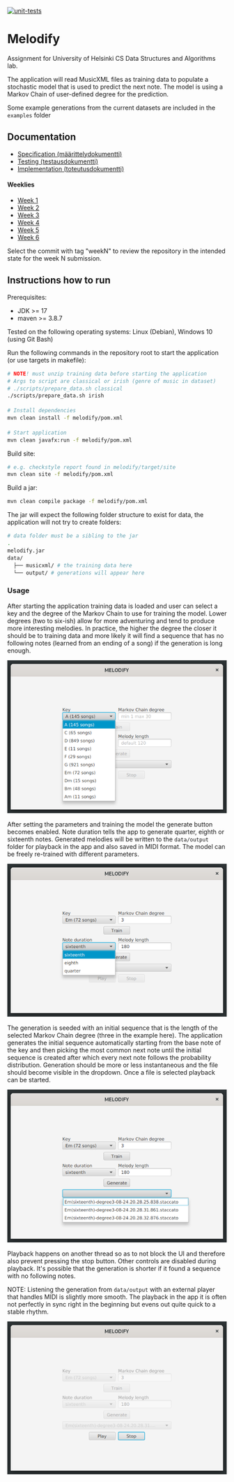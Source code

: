 [![unit-tests](https://github.com/JHNUL/TiraLabra2023/actions/workflows/run_unit_tests.yaml/badge.svg)](https://github.com/JHNUL/TiraLabra2023/actions/workflows/run_unit_tests.yaml)

# Melodify

Assignment for University of Helsinki CS Data Structures and Algorithms lab.

The application will read MusicXML files as training data to populate a stochastic model that is used to predict the next note. The model is using a Markov Chain of user-defined degree for the prediction.

Some example generations from the current datasets are included in the `examples` folder

## Documentation

- [Specification (määrittelydokumentti)](/docs/specifications.md)
- [Testing (testausdokumentti)](/docs/testing.md)
- [Implementation (toteutusdokumentti)](/docs/implementation.md)

#### Weeklies

- [Week 1](/docs/weeklies/week1.md)
- [Week 2](/docs/weeklies/week2.md)
- [Week 3](/docs/weeklies/week3.md)
- [Week 4](/docs/weeklies/week4.md)
- [Week 5](/docs/weeklies/week5.md)
- [Week 6](/docs/weeklies/week6.md)

Select the commit with tag "weekN" to review the repository in the intended state for the week N submission.


## Instructions how to run

Prerequisites:
- JDK >= 17
- maven >= 3.8.7

Tested on the following operating systems: Linux (Debian), Windows 10 (using Git Bash)

Run the following commands in the repository root to start the application (or use targets in makefile):
```sh
# NOTE! must unzip training data before starting the application
# Args to script are classical or irish (genre of music in dataset)
# ./scripts/prepare_data.sh classical
./scripts/prepare_data.sh irish

# Install dependencies
mvn clean install -f melodify/pom.xml

# Start application
mvn clean javafx:run -f melodify/pom.xml
```

Build site:
```sh
# e.g. checkstyle report found in melodify/target/site
mvn clean site -f melodify/pom.xml
```

Build a jar:
```sh
mvn clean compile package -f melodify/pom.xml
```

The jar will expect the following folder structure to exist for data, the application will not try to create folders:
```sh
# data folder must be a sibling to the jar
.
melodify.jar
data/
  ├── musicxml/ # the training data here
  └── output/ # generations will appear here
```


### Usage

After starting the application training data is loaded and user can select a key and the degree of the Markov Chain to use for training the model. Lower degrees (two to six-ish) allow for more adventuring and tend to produce more interesting melodies. In practice, the higher the degree the closer it should be to training data and more likely it will find a sequence that has no following notes (learned from an ending of a song) if the generation is long enough.

![training](/docs/images/howto_train.png)

After setting the parameters and training the model the generate button becomes enabled. Note duration tells the app to generate quarter, eighth or sixteenth notes. Generated melodies will be written to the `data/output` folder for playback in the app and also saved in MIDI format. The model can be freely re-trained with different parameters.

![generating](/docs/images/howto_generate.png)

The generation is seeded with an initial sequence that is the length of the selected Markov Chain degree (three in the example here). The application generates the initial sequence automatically starting from the base note of the key and then picking the most common next note until the initial sequence is created after which every next note follows the probability distribution. Generation should be more or less instantaneous and the file should become visible in the dropdown. Once a file is selected playback can be started.

![playback](/docs/images/howto_playback.png)

Playback happens on another thread so as to not block the UI and therefore also prevent pressing the stop button. Other controls are disabled during playback. It's possible that the generation is shorter if it found a sequence with no following notes.

NOTE: Listening the generation from `data/output` with an external player that handles MIDI is slightly more smooth. The playback in the app it is often not perfectly in sync right in the beginning but evens out quite quick to a stable rhythm.

![stop](/docs/images/howto_stop.png)
